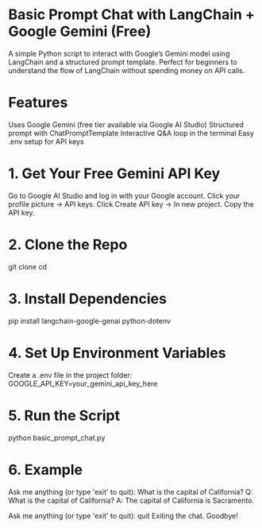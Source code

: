 
# Basic Prompt Chat with LangChain + Google Gemini (Free)
A simple Python script to interact with Google’s Gemini model using LangChain and a structured prompt template.
Perfect for beginners to understand the flow of LangChain without spending money on API calls.

# Features
Uses Google Gemini (free tier available via Google AI Studio)
Structured prompt with ChatPromptTemplate
Interactive Q&A loop in the terminal
Easy .env setup for API keys

# 1. Get Your Free Gemini API Key
Go to Google AI Studio and log in with your Google account.
Click your profile picture → API keys.
Click Create API key → In new project.
Copy the API key.

# 2. Clone the Repo
git clone <url>
cd <path>

# 3. Install Dependencies
pip install langchain-google-genai python-dotenv

# 4. Set Up Environment Variables
Create a .env file in the project folder:
GOOGLE_API_KEY=your_gemini_api_key_here

# 5. Run the Script
python basic_prompt_chat.py

# 6. Example
Ask me anything (or type 'exit' to quit): What is the capital of California?
Q: What is the capital of California?
A: The capital of California is Sacramento.

Ask me anything (or type 'exit' to quit): quit
Exiting the chat. Goodbye!